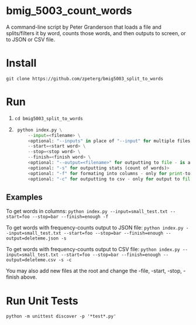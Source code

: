 # bmig_5003_count_words
A command-line script by Peter Granderson that loads a file and splits/filters it by word, counts those words, and then outputs to screen, or to JSON or CSV file.

# Install
```git clone https://github.com/zpeterg/bmig5003_split_to_words```

# Run
1. ```cd bmig5003_split_to_words```
2. ```python
    python index.py \
        --input=<filename> \
        <optional: "--inputs" in place of "--input" for multiple files>
        --start=<start word> \
        --stop=<stop word> \
        --finish=<finish word> \
        <optional: "--output=<filename>" for outputting to file - is automatically appended with correct fileending> \
        <optional: "-s" for outputting stats (count of words)>
        <optional: "-f" for formating into columns - only for print-to-screen>
        <optional: "-c" for outputting to csv - only for output to file>
     ```

## Examples
To get words in columns:
```python index.py --input=small_test.txt --start=foo --stop=bar --finish=enough -f```

To get words with frequency-counts output to JSON file:
```python index.py --input=small_test.txt --start=foo --stop=bar --finish=enough --output=deleteme.json -s```

To get words with frequency-counts output to CSV file:
```python index.py --input=small_test.txt --start=foo --stop=bar --finish=enough --output=deleteme.csv -s -c```

You may also add new files at the root and change the -file, -start, -stop, -finish above. 

# Run Unit Tests
```python -m unittest discover -p '*test*.py'```